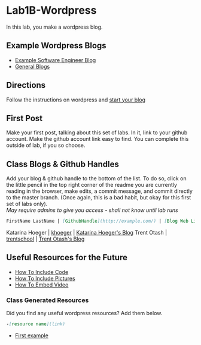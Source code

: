 # Lab1B-Wordpress
In this lab, you make a wordpress blog.

## Example Wordpress Blogs
- [Example Software Engineer Blog](https://shannoncrabill.com/blog/)
- [General Blogs](https://colorlib.com/wp/blogs-using-wordpress/)

## Directions
Follow the instructions on wordpress and [start your blog](https://wordpress.com/create-blog/)

## First Post
Make your first post, talking about this set of labs. 
In it, link to your github account. 
Make the github account link easy to find. 
You can complete this outside of lab, if you so choose. 

## Class Blogs & Github Handles
Add your blog & github handle to the bottom of the list. 
To do so, click on the little pencil in the top right corner of the readme you are currently reading in the browser, make edits, a commit message, and commit directly to the master branch. (Once again, this is a bad habit, but okay for this first set of labs only).  
*May require admins to give you access - shall not know until lab runs*
```markdown
FirstName LastName | [GithubHandle](http://example.com/) | [Blog Web Link](http://example.com/)
```
Katarina Hoeger | [khoeger](https://github.com/khoeger) | [Katarina Hoeger's Blog](https://www.katarinahoeger.com/blog/)
Trent Otash | [trentschool](https://github.com/trentschool) | [Trent Otash's Blog](https://trentotash.wordpress.com/)

## Useful Resources for the Future
- [How To Include Code](https://www.wpbeginner.com/wp-tutorials/how-to-easily-display-code-on-your-wordpress-site/)
- [How To Include Pictures]( https://wordpress.org/support/article/inserting-images-into-posts-and-pages/)
- [How To Embed Video](https://www.wpbeginner.com/beginners-guide/how-to-easily-embed-videos-in-wordpress-blog-posts/)

### Class Generated Resources
Did you find any useful wordpress resources?
Add them below. 
```markdown
-[resource name](link)
```
- [First example](http://example.com/)
